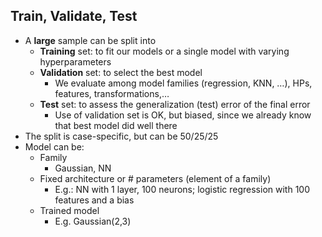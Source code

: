 ## Train, Validate, Test

* A **large** sample can be split into
  * **Training** set: to fit our models or a single model with varying hyperparameters
  * **Validation** set: to select the best model
    * We evaluate among model families (regression, KNN, …), HPs, features, transformations,…
  * **Test** set: to assess the generalization (test) error of the final error
    * Use of validation set is OK, but biased, since we already know that best model did well there
* The split is case-specific, but can be $50/25/25$
* Model can be:
  * Family
    * Gaussian, NN
  * Fixed architecture or # parameters (element of a family)
    * E.g.: NN with 1 layer, 100 neurons; logistic regression with 100 features and a bias
  * Trained model
    * E.g. Gaussian(2,3)